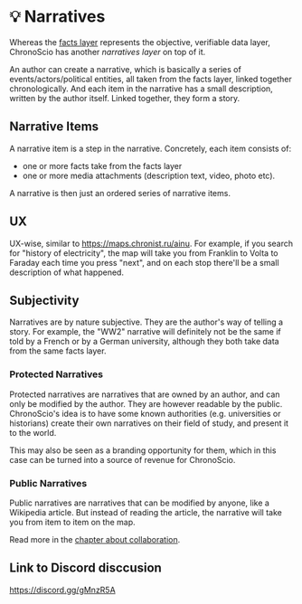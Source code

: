 # 💡 Narratives

Whereas the [facts layer](./facts.md) represents the objective, verifiable data layer, ChronoScio has another _narratives layer_ on top of it.

An author can create a narrative, which is basically a series of events/actors/political entities, all taken from the facts layer, linked together chronologically. And each item in the narrative has a small description, written by the author itself. Linked together, they form a story.

## Narrative Items

A narrative item is a step in the narrative. Concretely, each item consists of:

- one or more facts take from the facts layer
- one or more media attachments (description text, video, photo etc).

A narrative is then just an ordered series of narrative items.

## UX

UX-wise, similar to https://maps.chronist.ru/ainu. For example, if you search for "history of electricity", the map will take you from Franklin to Volta to Faraday each time you press "next", and on each stop there'll be a small description of what happened.

## Subjectivity

Narratives are by nature subjective. They are the author's way of telling a story. For example, the "WW2" narrative will definitely not be the same if told by a French or by a German university, although they both take data from the same facts layer.

### Protected Narratives

Protected narratives are narratives that are owned by an author, and can only be modified by the author. They are however readable by the public. ChronoScio's idea is to have some known authorities (e.g. universities or historians) create their own narratives on their field of study, and present it to the world.

This may also be seen as a branding opportunity for them, which in this case can be turned into a source of revenue for ChronoScio.

### Public Narratives

Public narratives are narratives that can be modified by anyone, like a Wikipedia article. But instead of reading the article, the narrative will take you from item to item on the map.

Read more in the [chapter about collaboration](./collaboration_moderation.md).

## Link to Discord disccusion

https://discord.gg/gMnzR5A
